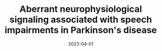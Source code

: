 ---
title: "Aberrant neurophysiological signaling associated with speech impairments in Parkinson&apos;s disease"
collection: publications
permalink: /publication/2023-04-01-Aberrant-neurophysiological-signaling-associated-with-speech-impairments-in-Parkinsons-disease
date: 2023-04-01
venue: 'npj Parkinsons Disease'
paperurl: 'https://doi.org/10.1038/s41531-023-00495-z'
citation: ' Alex Wiesman,  Peter Donhauser,  Clotilde Degroot,  Sabrina Diab,  Shanna Kousaie,  Edward Fon,  Denise Klein,  Sylvain Baillet,  PREVENT-AD Group,  Quebec Network, &quot;Aberrant neurophysiological signaling associated with speech impairments in Parkinson&amp;apos;s disease.&quot; npj Parkinsons Disease, 2023.'
---